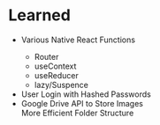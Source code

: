 <h1>Learned</h1>
<ul>
  <li>Various Native React Functions</li>
    <ul>
      <li>Router</li>
      <li>useContext</li>
      <li>useReducer</li>
      <li>lazy/Suspence</li>
    </ul>
  <li>User Login with Hashed Passwords</li>
  <li>Google Drive API to Store Images</li>
  <l1>More Efficient Folder Structure</l1>
</ul>
